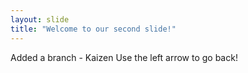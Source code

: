 ```yaml
---
layout: slide
title: "Welcome to our second slide!"
---
```

Added a branch - Kaizen
Use the left arrow to go back!
